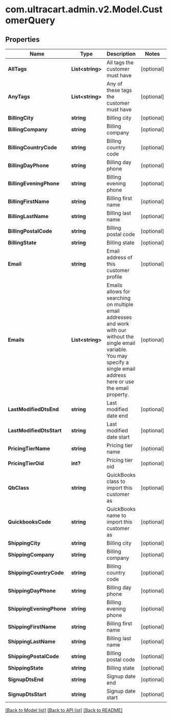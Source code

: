 # com.ultracart.admin.v2.Model.CustomerQuery
## Properties

Name | Type | Description | Notes
------------ | ------------- | ------------- | -------------
**AllTags** | **List&lt;string&gt;** | All tags the customer must have | [optional] 
**AnyTags** | **List&lt;string&gt;** | Any of these tags the customer must have | [optional] 
**BillingCity** | **string** | Billing city | [optional] 
**BillingCompany** | **string** | Billing company | [optional] 
**BillingCountryCode** | **string** | Billing country code | [optional] 
**BillingDayPhone** | **string** | Billing day phone | [optional] 
**BillingEveningPhone** | **string** | Billing evening phone | [optional] 
**BillingFirstName** | **string** | Billing first name | [optional] 
**BillingLastName** | **string** | Billing last name | [optional] 
**BillingPostalCode** | **string** | Billing postal code | [optional] 
**BillingState** | **string** | Billing state | [optional] 
**Email** | **string** | Email address of this customer profile | [optional] 
**Emails** | **List&lt;string&gt;** | Emails allows for searching on multiple email addresses and work with our without the single email variable.  You may specify a single email address here or use the email property. | [optional] 
**LastModifiedDtsEnd** | **string** | Last modified date end | [optional] 
**LastModifiedDtsStart** | **string** | Last modified date start | [optional] 
**PricingTierName** | **string** | Pricing tier name | [optional] 
**PricingTierOid** | **int?** | Pricing tier oid | [optional] 
**QbClass** | **string** | QuickBooks class to import this customer as | [optional] 
**QuickbooksCode** | **string** | QuickBooks name to import this customer as | [optional] 
**ShippingCity** | **string** | Billing city | [optional] 
**ShippingCompany** | **string** | Billing company | [optional] 
**ShippingCountryCode** | **string** | Billing country code | [optional] 
**ShippingDayPhone** | **string** | Billing day phone | [optional] 
**ShippingEveningPhone** | **string** | Billing evening phone | [optional] 
**ShippingFirstName** | **string** | Billing first name | [optional] 
**ShippingLastName** | **string** | Billing last name | [optional] 
**ShippingPostalCode** | **string** | Billing postal code | [optional] 
**ShippingState** | **string** | Billing state | [optional] 
**SignupDtsEnd** | **string** | Signup date end | [optional] 
**SignupDtsStart** | **string** | Signup date start | [optional] 


[[Back to Model list]](../README.md#documentation-for-models) [[Back to API list]](../README.md#documentation-for-api-endpoints) [[Back to README]](../README.md)

